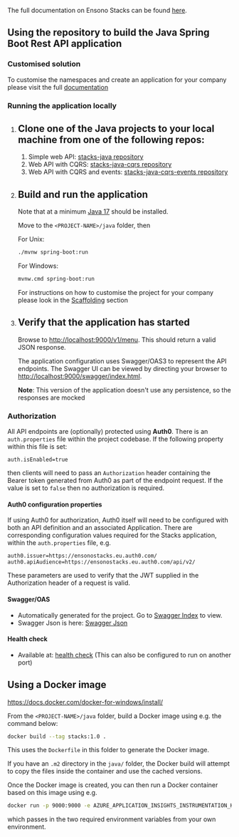 The full documentation on Ensono Stacks can be found [here](https://stacks.ensono.com/).

## Using the repository to build the Java Spring Boot Rest API application

### Customised solution

To customise the namespaces and create an application for your company please visit the full [documentation](https://stacks.ensono.com/docs)

### Running the application locally

1. Clone one of the Java projects to your local machine from one of the following repos:
   ---
    1. Simple web API: [stacks-java repository](https://github.com/amido/stacks-java)
    2. Web API with CQRS: [stacks-java-cqrs repository](https://github.com/amido/stacks-java-cqrs)
    3. Web API with CQRS and events: [stacks-java-cqrs-events repository](https://github.com/amido/stacks-java-cqrs-events)

2. Build and run the application
   ---

   Note that at a minimum [Java 17](https://adoptopenjdk.net/) should be installed.

   Move to the `<PROJECT-NAME>/java` folder, then

   For Unix:

    ```bash
    ./mvnw spring-boot:run
    ```

   For Windows:

    ```bash
    mvnw.cmd spring-boot:run
    ```

   For instructions on how to customise the project for your company please look in the [Scaffolding](docs/workloads/azure/backend/java/scaffolding_java.md) section
3. Verify that the application has started
   ---
   Browse to [http://localhost:9000/v1/menu](http://localhost:9000/v1/menu). This should return a valid JSON response.

   The application configuration uses Swagger/OAS3 to represent the API endpoints. The Swagger UI can be viewed by directing your
   browser to [http://localhost:9000/swagger/index.html](http://localhost:9000/swagger/index.html).
   
   **Note**: This version of the application doesn't use any persistence, so the responses are mocked 

### Authorization

All API endpoints are (optionally) protected using **Auth0**. There is an `auth.properties` file within the project codebase.
If the following property within this file is set:

```text
auth.isEnabled=true
```

then clients will need to pass an `Authorization` header containing the Bearer token generated from Auth0 as part of the endpoint request. If the value
is set to `false` then no authorization is required.

#### Auth0 configuration properties

If using Auth0 for authorization, Auth0 itself will need to be configured with both an API definition and an associated Application.
There are corresponding configuration values required for the Stacks application, within the `auth.properties` file, e.g.

```text
auth0.issuer=https://ensonostacks.eu.auth0.com/
auth0.apiAudience=https://ensonostacks.eu.auth0.com/api/v2/
```

These parameters are used to verify that the JWT supplied in the Authorization header of a request is valid.

#### Swagger/OAS

- Automatically generated for the project. Go to [Swagger Index](http://localhost:9000/swagger/index.html) to view.
- Swagger Json is here: [Swagger Json](http://localhost:9000/swagger/oas.json)

#### Health check

- Available at: [health check](http://localhost:9000/health)
  (This can also be configured to run on another port)

## Using a Docker image

<https://docs.docker.com/docker-for-windows/install/>

From the `<PROJECT-NAME>/java` folder, build a Docker image using e.g. the command below:

   ```bash
   docker build --tag stacks:1.0 .
   ```

This uses the `Dockerfile` in this folder to generate the Docker image.

If you have an `.m2` directory in the `java/` folder, the Docker build will attempt to copy the files inside the container and use the cached versions.

Once the Docker image is created, you can then run a Docker container based on this image using e.g.

   ```bash
   docker run -p 9000:9000 -e AZURE_APPLICATION_INSIGHTS_INSTRUMENTATION_KEY -e AZURE_COSMOSDB_KEY stacks:1.0
   ```

which passes in the two required environment variables from your own environment.